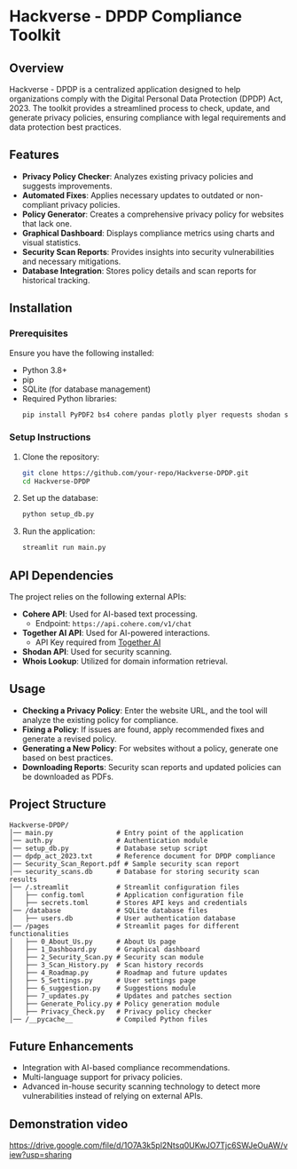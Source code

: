 # Hackverse - DPDP Compliance Toolkit

## Overview

Hackverse - DPDP is a centralized application designed to help organizations comply with the Digital Personal Data Protection (DPDP) Act, 2023. The toolkit provides a streamlined process to check, update, and generate privacy policies, ensuring compliance with legal requirements and data protection best practices.

## Features

- **Privacy Policy Checker**: Analyzes existing privacy policies and suggests improvements.
- **Automated Fixes**: Applies necessary updates to outdated or non-compliant privacy policies.
- **Policy Generator**: Creates a comprehensive privacy policy for websites that lack one.
- **Graphical Dashboard**: Displays compliance metrics using charts and visual statistics.
- **Security Scan Reports**: Provides insights into security vulnerabilities and necessary mitigations.
- **Database Integration**: Stores policy details and scan reports for historical tracking.

## Installation

### Prerequisites

Ensure you have the following installed:

- Python 3.8+
- pip
- SQLite (for database management)
- Required Python libraries:
  ```sh
  pip install PyPDF2 bs4 cohere pandas plotly plyer requests shodan streamlit validators whois google-generativeai together
  ```

### Setup Instructions

1. Clone the repository:
   ```sh
   git clone https://github.com/your-repo/Hackverse-DPDP.git
   cd Hackverse-DPDP
   ```
2. Set up the database:
   ```sh
   python setup_db.py
   ```
3. Run the application:
   ```sh
   streamlit run main.py
   ```

## API Dependencies

The project relies on the following external APIs:

- **Cohere API**: Used for AI-based text processing.
  - Endpoint: `https://api.cohere.com/v1/chat`
- **Together AI API**: Used for AI-powered interactions.
  - API Key required from [Together AI](https://www.together.xyz/)
- **Shodan API**: Used for security scanning.
- **Whois Lookup**: Utilized for domain information retrieval.

## Usage

- **Checking a Privacy Policy**: Enter the website URL, and the tool will analyze the existing policy for compliance.
- **Fixing a Policy**: If issues are found, apply recommended fixes and generate a revised policy.
- **Generating a New Policy**: For websites without a policy, generate one based on best practices.
- **Downloading Reports**: Security scan reports and updated policies can be downloaded as PDFs.

## Project Structure

```
Hackverse-DPDP/
│── main.py                # Entry point of the application
│── auth.py                # Authentication module
│── setup_db.py            # Database setup script
│── dpdp_act_2023.txt      # Reference document for DPDP compliance
│── Security_Scan_Report.pdf # Sample security scan report
│── security_scans.db      # Database for storing security scan results
│── /.streamlit            # Streamlit configuration files
│   ├── config.toml        # Application configuration file
│   ├── secrets.toml       # Stores API keys and credentials
│── /database              # SQLite database files
│   ├── users.db           # User authentication database
│── /pages                 # Streamlit pages for different functionalities
│   ├── 0_About_Us.py      # About Us page
│   ├── 1_Dashboard.py     # Graphical dashboard
│   ├── 2_Security_Scan.py # Security scan module
│   ├── 3_Scan_History.py  # Scan history records
│   ├── 4_Roadmap.py       # Roadmap and future updates
│   ├── 5_Settings.py      # User settings page
│   ├── 6_suggestion.py    # Suggestions module
│   ├── 7_updates.py       # Updates and patches section
│   ├── Generate_Policy.py # Policy generation module
│   ├── Privacy_Check.py   # Privacy policy checker
│── /__pycache__           # Compiled Python files
```

## Future Enhancements

- Integration with AI-based compliance recommendations.
- Multi-language support for privacy policies.
- Advanced in-house security scanning technology to detect more vulnerabilities instead of relying on external APIs.

## Demonstration video
https://drive.google.com/file/d/1O7A3k5pl2Ntsq0UKwJO7Tjc6SWJeOuAW/view?usp=sharing
